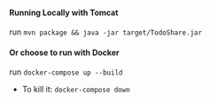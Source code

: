 #### Running Locally with Tomcat
run `mvn package && java -jar target/TodoShare.jar`

#### Or choose to run with Docker
run `docker-compose up --build`
- To kill it: `docker-compose down`